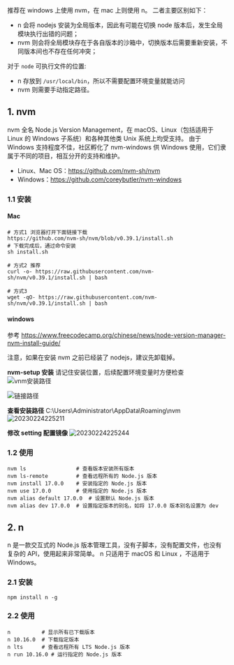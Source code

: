 推荐在 windows 上使用 nvm，在 mac 上则使用 n。
二者主要区别如下：
- n 会将 nodejs 安装为全局版本，因此有可能在切换 node 版本后，发生全局模块执行出错的问题；
- nvm 则会将全局模块存在于各自版本的沙箱中，切换版本后需要重新安装，不同版本间也不存在任何冲突；

对于 `node` 可执行文件的位置:
- n 存放到 `/usr/local/bin`，所以不需要配置环境变量就能访问
- nvm 则需要手动指定路径。

## 1. nvm
nvm 全名 Node.js Version Management，在 macOS、Linux（包括适用于 Linux 的 Windows 子系统）和各种其他类 Unix 系统上均受支持。
由于 Windows 支持程度不佳，社区孵化了 nvm-windows 供 Windows 使用，它们隶属于不同的项目，相互分开的支持和维护。

- Linux、Mac OS：https://github.com/nvm-sh/nvm
- Windows：https://github.com/coreybutler/nvm-windows

### 1.1 安装
#### Mac
```shell
# 方式1 浏览器打开下面链接下载
https://github.com/nvm-sh/nvm/blob/v0.39.1/install.sh
# 下载完成后，通过命令安装
sh install.sh

# 方式2 推荐
curl -o- https://raw.githubusercontent.com/nvm-sh/nvm/v0.39.1/install.sh | bash

# 方式3
wget -qO- https://raw.githubusercontent.com/nvm-sh/nvm/v0.39.1/install.sh | bash
```

#### windows
参考 https://www.freecodecamp.org/chinese/news/node-version-manager-nvm-install-guide/

注意，如果在安装 nvm 之前已经装了 nodejs，建议先卸载掉。

**nvm-setup 安装**
请记住安装位置，后续配置环境变量时方便检查
![vnm安装路径](http://s3.airtlab.com/blog/20230224224924.png)

![链接路径](http://s3.airtlab.com/blog/20230224224943.png)

**查看安装路径**
C:\Users\Administrator\AppData\Roaming\nvm
![20230224225211](http://s3.airtlab.com/blog/20230224225211.png)

**修改 setting 配置镜像**
![20230224225244](http://s3.airtlab.com/blog/20230224225244.png)

### 1.2 使用
```shell
nvm ls                # 查看版本安装所有版本
nvm ls-remote         # 查看远程所有的 Node.js 版本
nvm install 17.0.0    # 安装指定的 Node.js 版本
nvm use 17.0.0        # 使用指定的 Node.js 版本
nvm alias default 17.0.0  # 设置默认 Node.js 版本
nvm alias dev 17.0.0  # 设置指定版本的别名，如将 17.0.0 版本别名设置为 dev
```

## 2. n
n 是一款交互式的 Node.js 版本管理工具，没有子脚本，没有配置文件，也没有复杂的 API，使用起来非常简单。
n 只适用于 macOS 和 Linux ，不适用于 Windows。
### 2.1 安装

```shell
npm install n -g
```

### 2.2 使用
```shell
n          # 显示所有已下载版本
n 10.16.0  # 下载指定版本
n lts      # 查看远程所有 LTS Node.js 版本
n run 10.16.0 # 运行指定的 Node.js 版本
```